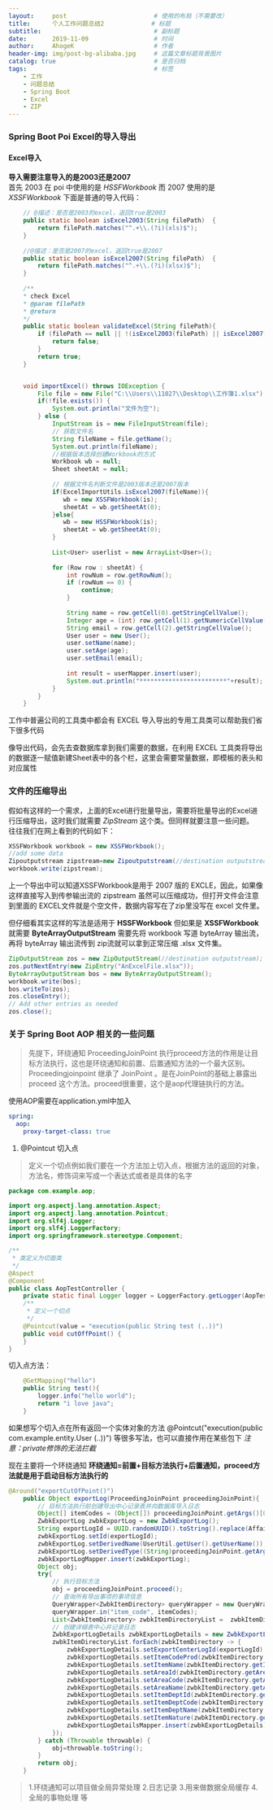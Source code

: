 ```yaml
---
layout:     post                        # 使用的布局（不需要改）
title:      个人工作问题总结2             # 标题 
subtitle:                               # 副标题
date:       2019-11-09                  # 时间
author:     AhogeK                      # 作者
header-img: img/post-bg-alibaba.jpg     # 这篇文章标题背景图片
catalog: true                           # 是否归档
tags:                                   # 标签
    - 工作
    - 问题总结
    - Spring Boot
    - Excel
    - ZIP
---
```


### Spring Boot Poi Excel的导入导出
#### Excel导入
**导入需要注意导入的是2003还是2007**<br>
首先 2003 在 poi 中使用的是 *HSSFWorkbook* 而 2007 使用的是 *XSSFWorkbook*
下面是普通的导入代码：

```java
    // @描述：是否是2003的excel，返回true是2003   
    public static boolean isExcel2003(String filePath)  {    
        return filePath.matches("^.+\\.(?i)(xls)$");    
    }    
    
    //@描述：是否是2007的excel，返回true是2007   
    public static boolean isExcel2007(String filePath)  {    
        return filePath.matches("^.+\\.(?i)(xlsx)$");    
    }    
    
    /**
    * check Excel
    * @param filePath
    * @return
    */
    public static boolean validateExcel(String filePath){  
        if (filePath == null || !(isExcel2003(filePath) || isExcel2007(filePath))){    
            return false;    
        }    
        return true;  
    }  


	void importExcel() throws IOException {
		File file = new File("C:\\Users\\11027\\Desktop\\工作簿1.xlsx");
		if(!file.exists()) {  
	        System.out.println("文件为空");
	    } else {
	    	InputStream is = new FileInputStream(file);
	    	// 获取文件名
	    	String fileName = file.getName();
	    	System.out.println(fileName);
	    	//根据版本选择创建Workbook的方式  
	        Workbook wb = null;
	        Sheet sheetAt = null;
	         
	        // 根据文件名判断文件是2003版本还是2007版本  
	        if(ExcelImportUtils.isExcel2007(fileName)){  
	           wb = new XSSFWorkbook(is);
	           sheetAt = wb.getSheetAt(0);
	        }else{  
	           wb = new HSSFWorkbook(is);  
	           sheetAt = wb.getSheetAt(0);
	        }
	        
	        List<User> userlist = new ArrayList<User>();
	        
	        for (Row row : sheetAt) {
	        	int rowNum = row.getRowNum();
	        	if (rowNum == 0) {
	        		continue;
	        	}
	        	
	        	String name = row.getCell(0).getStringCellValue();
	        	Integer age = (int) row.getCell(1).getNumericCellValue();
	        	String email = row.getCell(2).getStringCellValue();
	        	User user = new User();
	        	user.setName(name);
	        	user.setAge(age);
	        	user.setEmail(email);
	        	
	        	int result = userMapper.insert(user);
	        	System.out.println("************************"+result);
	        }
	    }
	}
```

工作中普遍公司的工具类中都会有 EXCEL 导入导出的专用工具类可以帮助我们省下很多代码

像导出代码，会先去查数据库拿到我们需要的数据，在利用 EXCEL 工具类将导出的数据逐一赋值新建Sheet表中的各个栏，这里会需要常量数据，即模板的表头和对应属性

### 文件的压缩导出
假如有这样的一个需求，上面的Excel进行批量导出，需要将批量导出的Excel进行压缩导出，这时我们就需要 *ZipStream* 这个类。但同样就要注意一些问题。<br>
往往我们在网上看到的代码如下：

```java
XSSFWorkbook workbook = new XSSFWorkbook();
//add some data
Zipoutputstream zipstream=new Zipoutputstream(//destination outputstream);
workbook.write(zipstream);
```
上一个导出中可以知道XSSFWorkbook是用于 2007 版的 EXCLE，因此，如果像这样直接写入到传参输出流的 zipstream 虽然可以压缩成功，但打开文件会注意到里面的 EXCEL文件就是个空文件，数据内容写在了zip里没写在 excel 文件里。

但仔细看其实这样的写法是适用于 **HSSFWorkbook** 但如果是 **XSSFWorkbook** 就需要 **ByteArrayOutputStream** 需要先将 workbook 写道 byteArray 输出流，再将 byteArray 输出流传到 zip流就可以拿到正常压缩 .xlsx 文件集。

```java
ZipOutputStream zos = new ZipOutputStream(//destination outputstream);
zos.putNextEntry(new ZipEntry("AnExcelFile.xlsx"));
ByteArrayOutputStream bos = new ByteArrayOutputStream();
workbook.write(bos);
bos.writeTo(zos);
zos.closeEntry();
// Add other entries as needed
zos.close();
```

### 关于 Spring Boot AOP 相关的一些问题
> 先提下，环绕通知 ProceedingJoinPoint 执行proceed方法的作用是让目标方法执行，这也是环绕通知和前置、后置通知方法的一个最大区别。Proceedingjoinpoint 继承了 JoinPoint 。是在JoinPoint的基础上暴露出 proceed 这个方法。proceed很重要，这个是aop代理链执行的方法。

使用AOP需要在application.yml中加入

```yml
spring:
  aop:
    proxy-target-class: true
```

1. @Pointcut 切入点
> 定义一个切点例如我们要在一个方法加上切入点，根据方法的返回的对象，方法名，修饰词来写成一个表达式或者是具体的名字

```java
package com.example.aop;

import org.aspectj.lang.annotation.Aspect;
import org.aspectj.lang.annotation.Pointcut;
import org.slf4j.Logger;
import org.slf4j.LoggerFactory;
import org.springframework.stereotype.Component;

/**
 * 类定义为切面类
 */
@Aspect
@Component
public class AopTestController {
    private static final Logger logger = LoggerFactory.getLogger(AopTestController.class);
    /**
     * 定义一个切点
     */
    @Pointcut(value = "execution(public String test (..))")
    public void cutOffPoint() {
    }
}
```

切入点方法：

``` java
    @GetMapping("hello")
    public String test(){
        logger.info("hello world");
        return "i love java";
    }
```

如果想写个切入点在所有返回一个实体对象的方法
@Pointcut("execution(public com.example.entity.User (..))")
等很多写法，也可以直接作用在某些包下
*注意：private修饰的无法拦截*

现在主要将一个环绕通知
**环绕通知=前置+目标方法执行+后置通知，proceed方法就是用于启动目标方法执行的**

```java
@Around("exportCutOfPoint()")
    public Object exportLog(ProceedingJoinPoint proceedingJoinPoint){
        // 目标方法执行前创建导出中心记录表并向数据库导入日志
        Object[] itemCodes = (Object[]) proceedingJoinPoint.getArgs()[0];
        ZwbkExportLog zwbkExportLog = new ZwbkExportLog();
        String exportLogId = UUID.randomUUID().toString().replace(AffairCommonConstants.MINUS, "");
        zwbkExportLog.setId(exportLogId);
        zwbkExportLog.setDerivedName(UserUtil.getUser().getUserName());
        zwbkExportLog.setDerivedType((String)proceedingJoinPoint.getArgs()[1]);
        zwbkExportLogMapper.insert(zwbkExportLog);
        Object obj;
        try{
            // 执行目标方法
            obj = proceedingJoinPoint.proceed();
            // 查询所有导出事项的事项信息
            QueryWrapper<ZwbkItemDirectory> queryWrapper = new QueryWrapper<>();
            queryWrapper.in("item_code", itemCodes);
            List<ZwbkItemDirectory> zwbkItemDirectoryList =  zwbkItemDirectoryMapper.selectList(queryWrapper);
            // 创建详细表中心并记录日志
            ZwbkExportLogDetails zwbkExportLogDetails = new ZwbkExportLogDetails();
            zwbkItemDirectoryList.forEach(zwbkItemDirectory -> {
                zwbkExportLogDetails.setExportCenterLogId(exportLogId);
                zwbkExportLogDetails.setItemCodeProd(zwbkItemDirectory.getItemCodeProd());
                zwbkExportLogDetails.setItemName(zwbkItemDirectory.getItemName());
                zwbkExportLogDetails.setAreaId(zwbkItemDirectory.getAreaId());
                zwbkExportLogDetails.setAreaCode(zwbkItemDirectory.getAreaCode());
                zwbkExportLogDetails.setAreaName(zwbkItemDirectory.getAreaName());
                zwbkExportLogDetails.setItemDeptId(zwbkItemDirectory.getItemDeptId());
                zwbkExportLogDetails.setItemDeptCode(zwbkItemDirectory.getItemDeptCode());
                zwbkExportLogDetails.setItemDeptName(zwbkItemDirectory.getItemDeptName());
                zwbkExportLogDetails.setItemNature(zwbkItemDirectory.getItemNature());
                zwbkExportLogDetailsMapper.insert(zwbkExportLogDetails);
            });
        } catch (Throwable throwable) {
            obj=throwable.toString();
        }
        return obj;
    }
```

>1.环绕通知可以项目做全局异常处理
>2.日志记录
>3.用来做数据全局缓存
>4.全局的事物处理 等